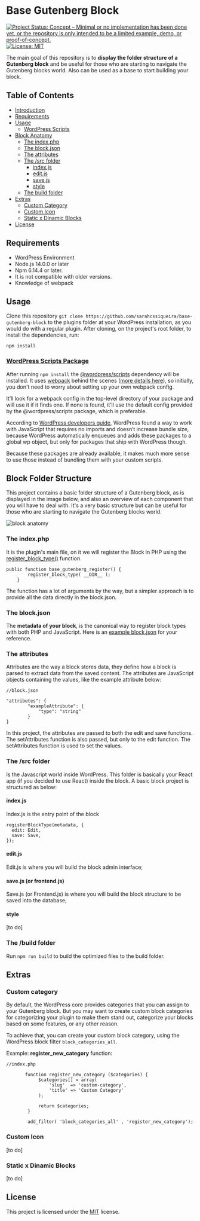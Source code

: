 # Base Gutenberg Block

[![Project Status: Concept – Minimal or no implementation has been done yet, or the repository is only intended to be a limited example, demo, or proof-of-concept.](https://www.repostatus.org/badges/latest/concept.svg)](https://www.repostatus.org/#concept)
[![License: MIT](https://img.shields.io/badge/License-MIT-yellow.svg)](https://opensource.org/licenses/MIT)

The main goal of this repository is to **display the folder structure of a Gutenberg block** and be useful for those who are starting to navigate the Gutenberg blocks world. Also can be used as a base to start building your block.

## Table of Contents

- [Introduction](#base-gutenberg-block)
- [Requirements](#requirements)
- [Usage](#usage)
  - [WordPress Scripts](#wordpress-scripts-package)
- [Block Anatomy](#block-anatomy)
  - [The index.php](#the-indexphp)
  - [The block.json](#the-blockjson)
  - [The attributes](#the-attributes)
  - [The /src folder](#the-src-folder)
    - [index.js](#indexjs)
    - [edit.js](#editjs)
    - [save.js](#savejs-or-frontendjs)
    - [style](#style)
  - [The build folder](#the-build-folder)
- [Extras](#extras)
  - [Custom Category](#custom-category)
  - [Custom Icon](#custom-icon)
  - [Static x Dinamic Blocks](#static-x-dinamic-blocks)
- [License](#license)

## Requirements

- WordPress Environment
- Node.js 14.0.0 or later
- Npm 6.14.4 or later.
- It is not compatible with older versions.
- Knowledge of webpack

## Usage

Clone this repository `git clone https://github.com/sarahcssiqueira/base-gutenberg-block` to the plugins folder at your WordPress installation, as you would do with a regular plugin. After cloning, on the project's root folder, to install the dependencies, run:

`npm install`

### [WordPress Scripts Package](https://developer.wordpress.org/block-editor/reference-guides/packages/packages-scripts/)

After running `npm install` the [@wordpress/scripts](https://developer.wordpress.org/block-editor/reference-guides/packages/packages-scripts/) dependency will be installed. It uses [webpack](https://webpack.js.org/) behind the scenes ([more details here](https://github.com/WordPress/gutenberg/blob/092fd0b04b9d8abb67a54c3a16fbc03a3493fcb9/docs/how-to-guides/javascript/js-build-setup.md)), so initially, you don't need to worry about setting up your own webpack config.

It’ll look for a webpack config in the top-level directory of your package and will use it if it finds one. If none is found, it’ll use the default config provided by the @wordpress/scripts package, which is preferable.

According to [WordPress developers guide](https://developer.wordpress.org/news/2023/04/how-webpack-and-wordpress-packages-interact/), WordPress found a way to work with JavaScript that requires no imports and doesn’t increase bundle size, because WordPress automatically enqueues and adds these packages to a global wp object, but only for packages that ship with WordPress though.

Because these packages are already available, it makes much more sense to use those instead of bundling them with your custom scripts.

## Block Folder Structure

This project contains a basic folder structure of a Gutenberg block, as is displayed in the image below, and also an overview of each component that you will have to deal with. It's a very basic structure but can be useful for those who are starting to navigate the Gutenberg blocks world.

![block anatomy](https://github.com/sarahcssiqueira/base-gutenberg-block/assets/82296194/9c1989c0-3e98-4da4-812f-93ae60c2dcde)

### The index.php

It is the plugin's main file, on it we will register the Block in PHP using the [register_block_type()](https://developer.wordpress.org/reference/functions/register_block_type/) function.

```
public function base_gutenberg_register() {
        register_block_type( __DIR__ );
    }
```

The function has a lot of arguments by the way, but a simpler approach is to provide all the data directly in the block.json.

### The block.json

The **metadata of your block**, is the canonical way to register block types with both PHP and JavaScript. Here is an [example block.json](https://developer.wordpress.org/block-editor/reference-guides/block-api/block-metadata/) for your reference.

### The attributes

Attributes are the way a block stores data, they define how a block is parsed to extract data from the saved content. The attributes are JavaScript objects containing the values, like the example attribute below:

```
//block.json

"attributes": {
        "exampleAttribute": {
            "type": "string"
        }
}
```

In this project, the attributes are passed to both the edit and save functions. The setAttributes function is also passed, but only to the edit function. The setAttributes function is used to set the values.

### The /src folder

Is the Javascript world inside WordPress. This folder is basically your React app (if you decided to use React) inside the block. A basic block project is structured as below:

#### index.js

Index.js is the entry point of the block

```
registerBlockType(metadata, {
  edit: Edit,
  save: Save,
});
```

#### edit.js

Edit.js is where you will build the block admin interface;

#### save.js (or frontend.js)

Save.js (or Frontend.js) is where you will build the block structure to be saved into the database;

#### style

[to do]

### The /build folder

Run `npm run build` to build the optimized files to the build folder.

## Extras

### Custom category

By default, the WordPress core provides categories that you can assign to your Gutenberg block. But you may want to create custom block categories for categorizing your plugin to make them stand out, categorize your blocks based on some features, or any other reason.

To achieve that, you can create your custom block category, using the WordPress block filter `block_categories_all`.

Example: **register_new_category** function:

```
//index.php

       function register_new_category ($categories) {
            $categories[] = array(
                'slug'  => 'custom-category',
                'title' => 'Custom Category'
            );

            return $categories;
        }

        add_filter( 'block_categories_all' , 'register_new_category');

```

### Custom Icon

[to do]

### Static x Dinamic Blocks

[to do]

## License

This project is licensed under the [MIT](https://github.com/sarahcssiqueira/base-gutenberg-block/blob/master/LICENSE) license.

